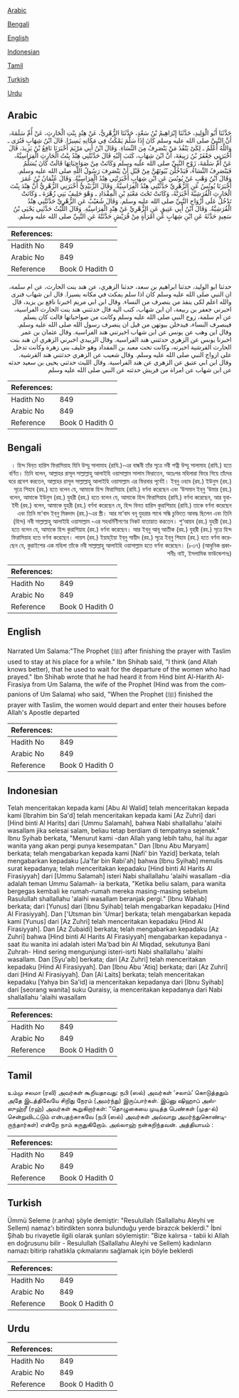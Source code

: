 [Arabic](#arabic)

[Bengali](#bengali)

[English](#english)

[Indonesian](#indonesian)

[Tamil](#tamil)

[Turkish](#turkish)

[Urdu](#urdu)

## Arabic


<div dir="rtl" lang="ar" style={{fontSize:'larger',backgroundColor:'#f8f9fa',padding:20}}>
حَدَّثَنَا أَبُو الْوَلِيدِ، حَدَّثَنَا إِبْرَاهِيمُ بْنُ سَعْدٍ، حَدَّثَنَا الزُّهْرِيُّ، عَنْ هِنْدٍ بِنْتِ الْحَارِثِ، عَنْ أُمِّ سَلَمَةَ، أَنَّ النَّبِيَّ صلى الله عليه وسلم كَانَ إِذَا سَلَّمَ يَمْكُثُ فِي مَكَانِهِ يَسِيرًا‏.‏ قَالَ ابْنُ شِهَابٍ فَنُرَى ـ وَاللَّهُ أَعْلَمُ ـ لِكَىْ يَنْفُذَ مَنْ يَنْصَرِفُ مِنَ النِّسَاءِ‏.‏ وَقَالَ ابْنُ أَبِي مَرْيَمَ أَخْبَرَنَا نَافِعُ بْنُ يَزِيدَ، قَالَ أَخْبَرَنِي جَعْفَرُ بْنُ رَبِيعَةَ، أَنَّ ابْنَ شِهَابٍ، كَتَبَ إِلَيْهِ قَالَ حَدَّثَتْنِي هِنْدُ بِنْتُ الْحَارِثِ الْفِرَاسِيَّةُ، عَنْ أُمِّ سَلَمَةَ، زَوْجِ النَّبِيِّ صلى الله عليه وسلم وَكَانَتْ مِنْ صَوَاحِبَاتِهَا قَالَتْ كَانَ يُسَلِّمُ فَيَنْصَرِفُ النِّسَاءُ، فَيَدْخُلْنَ بُيُوتَهُنَّ مِنْ قَبْلِ أَنْ يَنْصَرِفَ رَسُولُ اللَّهِ صلى الله عليه وسلم‏.‏ وَقَالَ ابْنُ وَهْبٍ عَنْ يُونُسَ عَنِ ابْنِ شِهَابٍ أَخْبَرَتْنِي هِنْدُ الْفِرَاسِيَّةُ‏.‏ وَقَالَ عُثْمَانُ بْنُ عُمَرَ أَخْبَرَنَا يُونُسُ عَنِ الزُّهْرِيِّ حَدَّثَتْنِي هِنْدُ الْفِرَاسِيَّةُ‏.‏ وَقَالَ الزُّبَيْدِيُّ أَخْبَرَنِي الزُّهْرِيُّ أَنَّ هِنْدَ بِنْتَ الْحَارِثِ الْقُرَشِيَّةَ أَخْبَرَتْهُ، وَكَانَتْ تَحْتَ مَعْبَدِ بْنِ الْمِقْدَادِ ـ وَهْوَ حَلِيفُ بَنِي زُهْرَةَ ـ وَكَانَتْ تَدْخُلُ عَلَى أَزْوَاجِ النَّبِيِّ صلى الله عليه وسلم‏.‏ وَقَالَ شُعَيْبٌ عَنِ الزُّهْرِيِّ حَدَّثَتْنِي هِنْدُ الْقُرَشِيَّةُ‏.‏ وَقَالَ ابْنُ أَبِي عَتِيقٍ عَنِ الزُّهْرِيِّ عَنْ هِنْدٍ الْفِرَاسِيَّةِ‏.‏ وَقَالَ اللَّيْثُ حَدَّثَنِي يَحْيَى بْنُ سَعِيدٍ حَدَّثَهُ عَنِ ابْنِ شِهَابٍ عَنِ امْرَأَةٍ مِنْ قُرَيْشٍ حَدَّثَتْهُ عَنِ النَّبِيِّ صلى الله عليه وسلم‏.‏
</div>
<div style={{backgroundColor:'#f8f9fa',padding:20, marginBottom: 10}}><table> <thead> <tr> <th>References:</th> <th></th> </tr> </thead> <tbody><tr><td>Hadith No</td><td>849</td></tr><tr><td>Arabic No</td><td>849</td></tr><tr><td>Reference</td><td>Book 0 Hadith 0</td></tr></tbody></table></div>


<div dir="rtl" lang="ar" style={{fontSize:'larger',backgroundColor:'#f8f9fa',padding:20}}>
حدثنا ابو الوليد، حدثنا ابراهيم بن سعد، حدثنا الزهري، عن هند بنت الحارث، عن ام سلمة، ان النبي صلى الله عليه وسلم كان اذا سلم يمكث في مكانه يسيرا. قال ابن شهاب فنرى والله اعلم لكى ينفذ من ينصرف من النساء. وقال ابن ابي مريم اخبرنا نافع بن يزيد، قال اخبرني جعفر بن ربيعة، ان ابن شهاب، كتب اليه قال حدثتني هند بنت الحارث الفراسية، عن ام سلمة، زوج النبي صلى الله عليه وسلم وكانت من صواحباتها قالت كان يسلم فينصرف النساء، فيدخلن بيوتهن من قبل ان ينصرف رسول الله صلى الله عليه وسلم. وقال ابن وهب عن يونس عن ابن شهاب اخبرتني هند الفراسية. وقال عثمان بن عمر اخبرنا يونس عن الزهري حدثتني هند الفراسية. وقال الزبيدي اخبرني الزهري ان هند بنت الحارث القرشية اخبرته، وكانت تحت معبد بن المقداد وهو حليف بني زهرة وكانت تدخل على ازواج النبي صلى الله عليه وسلم. وقال شعيب عن الزهري حدثتني هند القرشية. وقال ابن ابي عتيق عن الزهري عن هند الفراسية. وقال الليث حدثني يحيى بن سعيد حدثه عن ابن شهاب عن امراة من قريش حدثته عن النبي صلى الله عليه وسلم
</div>
<div style={{backgroundColor:'#f8f9fa',padding:20, marginBottom: 10}}><table> <thead> <tr> <th>References:</th> <th></th> </tr> </thead> <tbody><tr><td>Hadith No</td><td>849</td></tr><tr><td>Arabic No</td><td>849</td></tr><tr><td>Reference</td><td>Book 0 Hadith 0</td></tr></tbody></table></div>

## Bengali


<div dir="rtl" lang="bn" style={{fontSize:'larger',backgroundColor:'#f8f9fa',padding:20}}>
। হিন্দ বিন্‌ত হারিস ফিরাসিয়াহ যিনি উম্মু সালামাহ (রাযি.)-এর বান্ধবী তাঁর সূত্রে নবী পত্নী উম্মু সালামাহ (রাযি.) হতে বর্ণিত। তিনি বলেন, আল্লাহর রাসূল সাল্লাল্লাহু আলাইহি ওয়াসাল্লাম সালাম ফিরাতেন, অতঃপর মহিলারা ফিরে গিয়ে তাঁদের ঘরে প্রবেশ করতেন, আল্লাহর রাসূল সাল্লাল্লাহু আলাইহি ওয়াসাল্লাম এর ফিরবার পূর্বেই। ইব্‌নু ওহাব (রহ.) ইউনুস (রহ.) সূত্রে শিহাব (রহ.) হতে বলেন যে, আমাকে হিন্দ ফিরাসিয়াহ (রাযি.) বর্ণনা করেছেন এবং ‘উসমান ইব্‌নু ‘উমার (রহ.) বলেন, আমাকে ইউনুস (রহ.) যুহরী (রহ.) হতে বলেন যে, আমাকে হিন্দ ফিরাসিয়াহ (রাযি.) বর্ণনা করেছেন, আর যুবাইদী (রহ.) বলেন, আমাকে যুহরী (রহ.) বর্ণনা করেছেন যে, হিন্দ বিনত হারিস কুরাশিয়াহ (রাযি.) তাকে বর্ণনা করেছেন এবং তিনি মা‘বাদ ইব্‌নু মিকদাদ (রহ.)-এর স্ত্রী। আর মা‘বাদ বনূ যুহরার সাথে সন্ধি চুক্তিতে আবদ্ধ ছিলেন এবং তিনি (হিন্দ) নবী সাল্লাল্লাহু আলাইহি ওয়াসাল্লাম -এর সহধর্মিণীগণের নিকট যাতায়াত করতেন। শু‘আয়ব (রহ.) যুহরী (রহ.) হতে বলেন যে, আমাকে হিন্দ কুরাশিয়াহ (রহ.) বর্ণনা করেছেন। আর ইব্‌নু আবূ আতীক (রহ.) যুহরী (রহ.) সূত্রে হিন্দ ফিরাসিয়াহ হতে বর্ণনা করেছেন। লায়স (রহ.) ইয়াহ্‌ইয়া ইব্‌নু সায়ীদ (রহ.) সূত্রে ইব্‌নু শিহাব (রহ.) হতে বর্ণনা করেছেন যে, কুরাইশের এক মহিলা তাঁকে নবী সাল্লাল্লাহু আলাইহি ওয়াসাল্লাম হতে বর্ণনা করেছেন। (৮৩৭) (আধুনিক প্রকাশনীঃ নাই, ইসলামিক ফাউন্ডেশনঃ)
</div>
<div style={{backgroundColor:'#f8f9fa',padding:20, marginBottom: 10}}><table> <thead> <tr> <th>References:</th> <th></th> </tr> </thead> <tbody><tr><td>Hadith No</td><td>849</td></tr><tr><td>Arabic No</td><td>849</td></tr><tr><td>Reference</td><td>Book 0 Hadith 0</td></tr></tbody></table></div>

## English


<div dir="ltr" lang="en" style={{fontSize:'larger',backgroundColor:'#f8f9fa',padding:20}}>
Narrated Um Salama:"The Prophet (ﷺ) after finishing the prayer with Taslim used to stay at his place for a while." Ibn Shihab said, "I think (and Allah knows better), that he used to wait for the departure of the women who had prayed." Ibn Shihab wrote that he had heard it from Hind bint Al-Harith Al-Firasiya from Um Salama, the wife of the Prophet (Hind was from the companions of Um Salama) who said, "When the Prophet (ﷺ) finished the prayer with Taslim, the women would depart and enter their houses before Allah's Apostle departed
</div>
<div style={{backgroundColor:'#f8f9fa',padding:20, marginBottom: 10}}><table> <thead> <tr> <th>References:</th> <th></th> </tr> </thead> <tbody><tr><td>Hadith No</td><td>849</td></tr><tr><td>Arabic No</td><td>849</td></tr><tr><td>Reference</td><td>Book 0 Hadith 0</td></tr></tbody></table></div>

## Indonesian


<div dir="ltr" lang="id" style={{fontSize:'larger',backgroundColor:'#f8f9fa',padding:20}}>
Telah menceritakan kepada kami [Abu Al Walid] telah menceritakan kepada kami [Ibrahim bin Sa'd] telah menceritakan kepada kami [Az Zuhri] dari [Hind binti Al Harits] dari [Ummu Salamah], bahwa Nabi shallallahu 'alaihi wasallam jika selesai salam, beliau tetap berdiam di tempatnya sejenak." Ibnu Syihab berkata, "Menurut kami -dan Allah yang lebih tahu, hal itu agar wanita yang akan pergi punya kesempatan." Dan [Ibnu Abu Maryam] berkata; telah mengabarkan kepada kami [Nafi' bin Yazid] berkata, telah mengabarkan kepadaku [Ja'far bin Rabi'ah] bahwa [Ibnu Syihab] menulis surat kepadanya; telah menceritakan kepadaku [Hind binti Al Harits Al Firasiyyah] dari [Ummu Salamah] isteri Nabi shallallahu 'alaihi wasallam -dia adalah teman Ummu Salamah- ia berkata, "Ketika beliu salam, para wanita bergegas kembali ke rumah-rumah mereka masing-masing sebelum Rasulullah shallallahu 'alaihi wasallam beranjak pergi." [Ibnu Wahab] berkata; dari [Yunus] dari [Ibnu Syihab] telah mengabarkan kepadaku [Hind Al Firasiyyah]. Dan ['Utsman bin 'Umar] berkata; telah mengabarkan kepada kami [Yunus] dari [Az Zuhri] telah menceritakan kepadaku [Hind Al Firasiyyah]. Dan [Az Zubaidi] berkata; telah mengabarkan kepadaku [Az Zuhri] bahwa [Hind binti Al Harits Al Firasiyyah] mengabarkan kepadanya - saat itu wanita ini adalah isteri Ma'bad bin Al Miqdad, sekutunya Bani Zuhrah- Hind sering mengunjungi isteri-isrti Nabi shallallahu 'alaihi wasallam. Dan [Syu'aib] berkata; dari [Az Zuhri] telah menceritakan kepadaku [Hind Al Firasiyyah]. Dan [Ibnu Abu 'Atiq] berkata; dari [Az Zuhri] dari [Hind Al Firasiyyah]. Dan [Al Laits] berkata; telah menceritakan kepadaku [Yahya bin Sa'id] ia menceritakan kepadanya dari [Ibnu Syihab] dari [seorang wanita] suku Quraisy, ia menceritakan kepadanya dari Nabi shallallahu 'alaihi wasallam
</div>
<div style={{backgroundColor:'#f8f9fa',padding:20, marginBottom: 10}}><table> <thead> <tr> <th>References:</th> <th></th> </tr> </thead> <tbody><tr><td>Hadith No</td><td>849</td></tr><tr><td>Arabic No</td><td>849</td></tr><tr><td>Reference</td><td>Book 0 Hadith 0</td></tr></tbody></table></div>

## Tamil


<div dir="ltr" lang="ta" style={{fontSize:'larger',backgroundColor:'#f8f9fa',padding:20}}>
உம்மு சலமா (ரலி) அவர்கள் கூறியதாவது: நபி (ஸல்) அவர்கள் ‘சலாம்’ கொடுத்ததும் அதே இடத்திலேயே சிறிது நேரம் (அமர்ந்து) இருப்பார்கள். இப்னு ஷிஹாப் அஸ்ஸுஹ்ரீ (ரஹ்) அவர்கள் கூறுகிறார்கள்: “தொழுகையை முடித்த பெண்கள் (முத-ல்) சென்றுவிடட்டும் என்பதற்காகவே (நபி (ஸல்) அவர்கள் அவ்வாறு அமர்ந்துகொண்டிருந்தார்கள்) என்றே நாம் கருதுகிறோம். அல்லாஹ் நன்கறிந்தவன். அத்தியாயம் :
</div>
<div style={{backgroundColor:'#f8f9fa',padding:20, marginBottom: 10}}><table> <thead> <tr> <th>References:</th> <th></th> </tr> </thead> <tbody><tr><td>Hadith No</td><td>849</td></tr><tr><td>Arabic No</td><td>849</td></tr><tr><td>Reference</td><td>Book 0 Hadith 0</td></tr></tbody></table></div>

## Turkish


<div dir="ltr" lang="tr" style={{fontSize:'larger',backgroundColor:'#f8f9fa',padding:20}}>
Ümmü Seleme (r.anha) şöyle demiştir: "Resulullah (Sallallahu Aleyhi ve Sellem) namaz'ı bitirdikten sonra bulunduğu yerde birazcık beklerdi." İbni Şihab bu rivayetle ilgili olarak şunları söylemiştir: "Bize kalırsa - tabii ki Allah en doğrusunu bilir - Resulullah (Sallallahu Aleyhi ve Sellem) kadınların namazı bitirip rahatlıkla çıkmalarını sağlamak için böyle beklerdi
</div>
<div style={{backgroundColor:'#f8f9fa',padding:20, marginBottom: 10}}><table> <thead> <tr> <th>References:</th> <th></th> </tr> </thead> <tbody><tr><td>Hadith No</td><td>849</td></tr><tr><td>Arabic No</td><td>849</td></tr><tr><td>Reference</td><td>Book 0 Hadith 0</td></tr></tbody></table></div>

## Urdu


<div dir="rtl" lang="ur" style={{fontSize:'larger',backgroundColor:'#f8f9fa',padding:20}}>

</div>
<div style={{backgroundColor:'#f8f9fa',padding:20, marginBottom: 10}}><table> <thead> <tr> <th>References:</th> <th></th> </tr> </thead> <tbody><tr><td>Hadith No</td><td>849</td></tr><tr><td>Arabic No</td><td>849</td></tr><tr><td>Reference</td><td>Book 0 Hadith 0</td></tr></tbody></table></div>